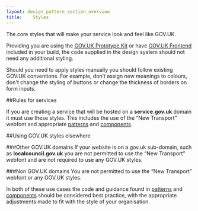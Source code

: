 ```yaml
---
layout: design_pattern_section_overview
title:    Styles
---
```


The core styles that will make your service look and feel like GOV.UK.

Providing you are using the <a href="">GOV.UK Prototype Kit</a> or have <a href="">GOV.UK Frontend</a> included in your build, the code supplied in the design system should not need any additional styling.

Should you need to apply styles manually you should follow existing GOV.UK conventions. For example, don’t assign new meanings to colours, don't change the styling of buttons or change the thickness of borders on form inputs.


##Rules for services

If you are creating a service that will be hosted on a <strong>service.gov.uk</strong> domain it must use these styles. This includes the use of the “New Transport” webfont and appropriate <a href="#">patterns</a> and <a href="#">components</a>.


##Using GOV.UK styles elsewhere

###Other GOV.UK domains
If your website is on a gov.uk sub-domain, such as <strong>localcouncil.gov.uk</strong> you are not permitted to use the “New Transport” webfont and are not required to use any GOV.UK styles.

###Non GOV.UK domains
You are not permitted to use the “New Transport” webfont or any GOV.UK styles.

In both of these use cases the code and guidance found in <a href="#">patterns</a> and <a href="#">components</a> should be considered best practice, with the appropriate adjustments made to fit with the style of your organisation.
